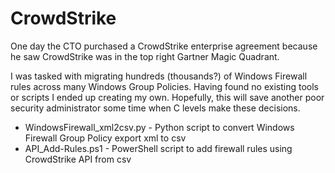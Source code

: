 # CrowdStrike
One day the CTO purchased a CrowdStrike enterprise agreement because he saw CrowdStrike was in the top right Gartner Magic Quadrant.

I was tasked with migrating hundreds (thousands?) of Windows Firewall rules across many Windows Group Policies. Having found no existing tools or scripts I ended up creating my own. Hopefully, this will save another poor security administrator some time when C levels make these decisions.


- WindowsFirewall_xml2csv.py - Python script to convert Windows Firewall Group Policy export xml to csv
- API_Add-Rules.ps1 - PowerShell script to add firewall rules using CrowdStrike API from csv
